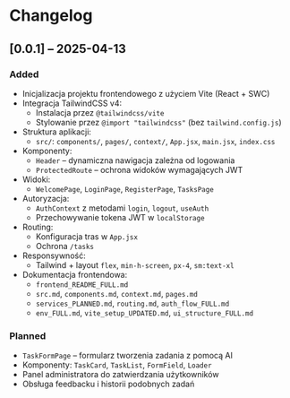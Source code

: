 # Changelog

## [0.0.1] – 2025-04-13

### Added

- Inicjalizacja projektu frontendowego z użyciem Vite (React + SWC)
- Integracja TailwindCSS v4:
  - Instalacja przez `@tailwindcss/vite`
  - Stylowanie przez `@import "tailwindcss"` (bez `tailwind.config.js`)
- Struktura aplikacji:
  - `src/`: `components/`, `pages/`, `context/`, `App.jsx`, `main.jsx`, `index.css`
- Komponenty:
  - `Header` – dynamiczna nawigacja zależna od logowania
  - `ProtectedRoute` – ochrona widoków wymagających JWT
- Widoki:
  - `WelcomePage`, `LoginPage`, `RegisterPage`, `TasksPage`
- Autoryzacja:
  - `AuthContext` z metodami `login`, `logout`, `useAuth`
  - Przechowywanie tokena JWT w `localStorage`
- Routing:
  - Konfiguracja tras w `App.jsx`
  - Ochrona `/tasks`
- Responsywność:
  - Tailwind + layout `flex`, `min-h-screen`, `px-4`, `sm:text-xl`
- Dokumentacja frontendowa:
  - `frontend_README_FULL.md`
  - `src.md`, `components.md`, `context.md`, `pages.md`
  - `services_PLANNED.md`, `routing.md`, `auth_flow_FULL.md`
  - `env_FULL.md`, `vite_setup_UPDATED.md`, `ui_structure_FULL.md`

### Planned

- `TaskFormPage` – formularz tworzenia zadania z pomocą AI
- Komponenty: `TaskCard`, `TaskList`, `FormField`, `Loader`
- Panel administratora do zatwierdzania użytkowników
- Obsługa feedbacku i historii podobnych zadań
